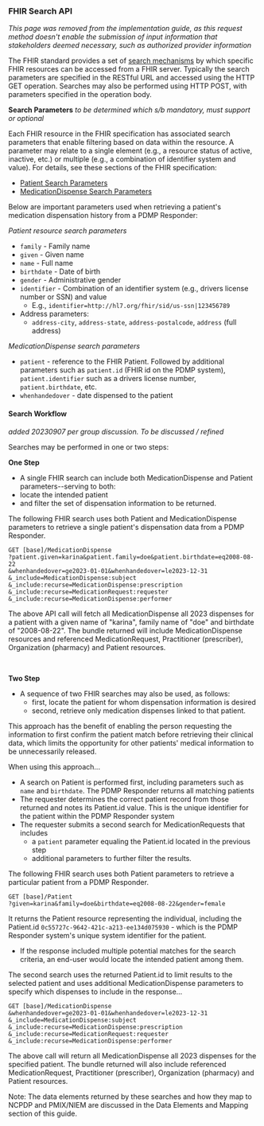 ### FHIR Search API

_This page was removed from the implementation guide, as this request method doesn't enable the submission of input information that stakeholders deemed necessary, such as authorized provider information_

The FHIR standard provides a set of [search mechanisms](http://hl7.org/fhir/search.html) by which specific FHIR resources can be accessed from a FHIR server. Typically the search parameters are specified in the RESTful URL and accessed using the HTTP GET operation. Searches may also be performed using HTTP POST, with parameters specified in the operation body.

**Search Parameters**
_to be determined which s/b mandatory, must support or optional_

Each FHIR resource in the FHIR specification has associated search parameters that enable filtering based on data within the resource. A parameter may relate to a single element (e.g., a resource status of active, inactive, etc.) or multiple (e.g., a combination of identifier system and value).
For details, see these sections of the FHIR specification:
- [Patient Search Parameters](https://build.fhir.org/patient.html#search)
- [MedicationDispense Search Parameters](https://build.fhir.org/medicationdispense.html#search)

Below are important parameters used when retrieving a patient's medication dispensation history from a PDMP Responder:

_Patient resource search parameters_
- `family` - Family name
- `given` - Given name
- `name` - Full name
- `birthdate` - Date of birth
- `gender` - Administrative gender 
- `identifier` - Combination of an identifier system (e.g., drivers license number or SSN) and value
  - E.g., `identifier=http://hl7.org/fhir/sid/us-ssn|123456789`
- Address parameters:
  - `address-city`, `address-state`, `address-postalcode`, `address` (full address)

_MedicationDispense search parameters_
- `patient` - reference to the FHIR Patient. Followed by additional parameters such as `patient.id` (FHIR id on the PDMP system), `patient.identifier` such as a drivers license number, `patient.birthdate`, etc.
- `whenhandedover` - date dispensed to the patient

#### Search Workflow
_added 20230907 per group discussion. To be discussed / refined_

Searches may be performed in one or two steps:

**One Step**
-  A single FHIR search can include both MedicationDispense and Patient parameters--serving to both:
  -  locate the intended patient
  -  and filter the set of dispensation information to be returned. 


The following FHIR search uses both Patient and MedicationDispense parameters to retrieve a single patient's dispensation data from a PDMP Responder.

`GET [base]/MedicationDispense` <br/>
`?patient.given=karina&patient.family=doe&patient.birthdate=eq2008-08-22`<br/>
`&whenhandedover=ge2023-01-01&whenhandedover=le2023-12-31`<br/>
`&_include=MedicationDispense:subject`<br/>
`&_include:recurse=MedicationDispense:prescription`<br/>
`&_include:recurse=MedicationRequest:requester`<br/>
`&_include:recurse=MedicationDispense:performer`<br/>

The above API call will fetch all MedicationDispense all 2023 dispenses for a patient with a given name of "karina", family name of "doe" and birthdate of "2008-08-22". The bundle returned will include MedicationDispense resources and referenced MedicationRequest, Practitioner (prescriber), Organization (pharmacy) and Patient resources.

<br />

**Two Step** 
- A sequence of two FHIR searches may also be used, as follows:
  - first, locate the patient for whom dispensation information is desired
  - second, retrieve only medication dispenses linked to that patient.

This approach has the benefit of enabling the person requesting the information to first confirm the patient match before retrieving their clinical data, which limits the opportunity for other patients' medical information to be unnecessarily released.

When using this approach...
- A search on Patient is performed first, including parameters such as `name` and `birthdate`. The PDMP Responder returns all matching patients
- The requester determines the correct patient record from those returned and notes its Patient.id value. This is the unique identifier for the patient within the PDMP Responder system
- The requester submits a second search for MedicationRequests that includes 
  - a `patient` parameter equaling the Patient.id located in the previous step
  - additional parameters to further filter the results.

The following FHIR search uses both Patient parameters to retrieve a particular patient from a PDMP Responder.

`GET [base]/Patient` <br/>
`?given=karina&family=doe&birthdate=eq2008-08-22&gender=female`

It returns the Patient resource representing the individual, including the Patient.id `0c55727c-9642-421c-a213-ee134d075930` - which is the PDMP Responder system's unique system identifier for the patient. 
- If the response included multiple potential matches for the search criteria, an end-user would locate the intended patient among them.

The second search uses the returned Patient.id to limit results to the selected patient and uses additional MedicationDispense parameters to specify which dispenses to include in the response...

`GET [base]/MedicationDispense` <br />
`&whenhandedover=ge2023-01-01&whenhandedover=le2023-12-31`<br/>
`&_include=MedicationDispense:subject`<br/>
`&_include:recurse=MedicationDispense:prescription`<br/>
`&_include:recurse=MedicationRequest:requester`<br/>
`&_include:recurse=MedicationDispense:performer`<br/>

The above call will return all MedicationDispense all 2023 dispenses for the specified patient. The bundle returned will also include referenced MedicationRequest, Practitioner (prescriber), Organization (pharmacy) and Patient resources.

Note: The data elements returned by these searches and how they map to NCPDP and PMIX/NIEM are discussed in the Data Elements and Mapping section of this guide.


<br>

